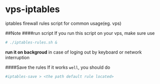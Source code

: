 # vps-iptables
iptables firewall rules script  for common usage(eg. vps)

##Note
####run script
If you run this script on your vps, make sure use
```bash
# ./iptables-rules.sh &   
```
**run it on backgroud** in case of loging out by keyboard or network interruption

####Save the rules
If it works `well`, you should do 
```bash
#iptables-save > <the path default rule located> 
```
